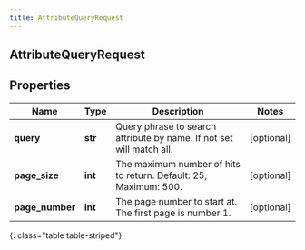 ```yaml
---
title: AttributeQueryRequest
---
```

## AttributeQueryRequest

## Properties

|Name | Type | Description | Notes|
|------------ | ------------- | ------------- | -------------|
| **query** | **str** | Query phrase to search attribute by name. If not set will match all. | [optional] |
| **page_size** | **int** | The maximum number of hits to return. Default: 25, Maximum: 500. | [optional] |
| **page_number** | **int** | The page number to start at. The first page is number 1. | [optional] |
{: class="table table-striped"}


